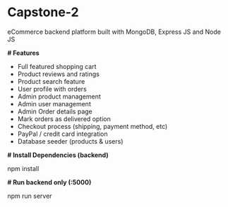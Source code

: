 # Capstone-2

eCommerce backend platform built with MongoDB, Express JS and Node JS

**# Features**

   - Full featured shopping cart
   - Product reviews and ratings
   - Product search feature
   - User profile with orders
   - Admin product management
   - Admin user management
   - Admin Order details page
   - Mark orders as delivered option
   - Checkout process (shipping, payment method, etc)
   - PayPal / credit card integration
   - Database seeder (products & users)

**# Install Dependencies (backend)**

   npm install

**# Run backend only (:5000)**

   npm run server

